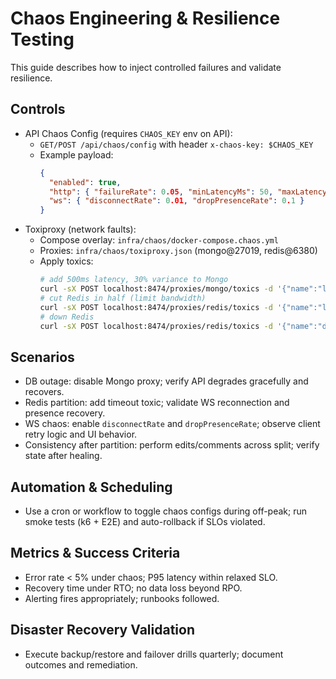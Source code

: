 # Chaos Engineering & Resilience Testing

This guide describes how to inject controlled failures and validate resilience.

## Controls

- API Chaos Config (requires `CHAOS_KEY` env on API):
  - `GET/POST /api/chaos/config` with header `x-chaos-key: $CHAOS_KEY`
  - Example payload:
    ```json
    {
      "enabled": true,
      "http": { "failureRate": 0.05, "minLatencyMs": 50, "maxLatencyMs": 500, "includePaths": ["^/api/"], "excludePaths": ["/health", "/api/metrics"] },
      "ws": { "disconnectRate": 0.01, "dropPresenceRate": 0.1 }
    }
    ```
- Toxiproxy (network faults):
  - Compose overlay: `infra/chaos/docker-compose.chaos.yml`
  - Proxies: `infra/chaos/toxiproxy.json` (mongo@27019, redis@6380)
  - Apply toxics:
    ```bash
    # add 500ms latency, 30% variance to Mongo
    curl -sX POST localhost:8474/proxies/mongo/toxics -d '{"name":"latency","type":"latency","attributes":{"latency":500,"jitter":150}}'
    # cut Redis in half (limit bandwidth)
    curl -sX POST localhost:8474/proxies/redis/toxics -d '{"name":"limit","type":"limit_data","attributes":{"rate":10240}}'
    # down Redis
    curl -sX POST localhost:8474/proxies/redis/toxics -d '{"name":"down","type":"timeout","attributes":{"timeout":60000}}'
    ```

## Scenarios

- DB outage: disable Mongo proxy; verify API degrades gracefully and recovers.
- Redis partition: add timeout toxic; validate WS reconnection and presence recovery.
- WS chaos: enable `disconnectRate` and `dropPresenceRate`; observe client retry logic and UI behavior.
- Consistency after partition: perform edits/comments across split; verify state after healing.

## Automation & Scheduling

- Use a cron or workflow to toggle chaos configs during off-peak; run smoke tests (k6 + E2E) and auto-rollback if SLOs violated.

## Metrics & Success Criteria

- Error rate < 5% under chaos; P95 latency within relaxed SLO.
- Recovery time under RTO; no data loss beyond RPO.
- Alerting fires appropriately; runbooks followed.

## Disaster Recovery Validation

- Execute backup/restore and failover drills quarterly; document outcomes and remediation.
